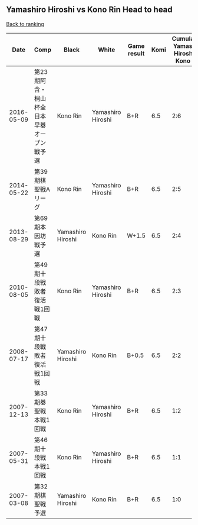 ## Yamashiro Hiroshi vs Kono Rin Head to head

[Back to ranking](../../index.md)




| **Date** | **Comp** | **Black** | **White** | **Game result** | **Komi** | **Cumulative Yamashiro Hiroshi vs Kono Rin** | **Yamashiro Hiroshi streak** | **Kono Rin streak** | 
| --- | --- | --- | --- | --- | --- | --- | --- | --- |
| 2016-05-09 | 第23期阿含・桐山杯全日本早碁オープン戦予選 | Kono Rin | Yamashiro Hiroshi | B+R | 6.5 | 2:6 | 0 | 4 | 
| 2014-05-22 | 第39期棋聖戦Aリーグ | Kono Rin | Yamashiro Hiroshi | B+R | 6.5 | 2:5 | 0 | 3 | 
| 2013-08-29 | 第69期本因坊戦予選 | Yamashiro Hiroshi | Kono Rin | W+1.5 | 6.5 | 2:4 | 0 | 2 | 
| 2010-08-05 | 第49期十段戦敗者復活戦1回戦 | Kono Rin | Yamashiro Hiroshi | B+R | 6.5 | 2:3 | 0 | 1 | 
| 2008-07-17 | 第47期十段戦敗者復活戦1回戦 | Yamashiro Hiroshi | Kono Rin | B+0.5 | 6.5 | 2:2 | 1 | 0 | 
| 2007-12-13 | 第33期碁聖戦本戦1回戦 | Kono Rin | Yamashiro Hiroshi | B+R | 6.5 | 1:2 | 0 | 2 | 
| 2007-05-31 | 第46期十段戦本戦1回戦 | Kono Rin | Yamashiro Hiroshi | B+R | 6.5 | 1:1 | 0 | 1 | 
| 2007-03-08 | 第32期棋聖戦予選 | Yamashiro Hiroshi | Kono Rin | B+R | 6.5 | 1:0 | 1 | 0 |




